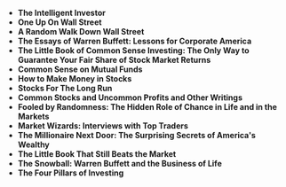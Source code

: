 <ul>
 <li><b><a target="_blank" href="https://github.com/manjunath5496/Best-Investing-Books/blob/master/inv(1).pdf" style="text-decoration:none;"> The Intelligent Investor</a></b></li>
  
<li><b><a target="_blank" href="https://github.com/manjunath5496/Best-Investing-Books/blob/master/inv(2).pdf" style="text-decoration:none;">One Up On Wall Street</a></b></li>  
  
<li><b><a target="_blank" href="https://github.com/manjunath5496/Best-Investing-Books/blob/master/inv(3).pdf" style="text-decoration:none;">A Random Walk Down Wall Street </a></b></li>
                               
 <li><b><a target="_blank" href="https://github.com/manjunath5496/Best-Investing-Books/blob/master/inv(4).pdf" style="text-decoration:none;">The Essays of Warren Buffett: Lessons for Corporate America </a></b></li>                              
<li><b><a target="_blank" href="https://github.com/manjunath5496/Best-Investing-Books/blob/master/inv(5).pdf" style="text-decoration:none;">The Little Book of Common Sense Investing: The Only Way to Guarantee Your Fair Share of Stock Market Returns</a></b></li>
                                <li><b><a target="_blank" href="https://github.com/manjunath5496/Best-Investing-Books/blob/master/inv(6).pdf" style="text-decoration:none;">Common Sense on Mutual Funds </a></b></li>
                <li><b><a target="_blank" href="https://github.com/manjunath5496/Best-Investing-Books/blob/master/inv(7).pdf" style="text-decoration:none;">How to Make Money in Stocks</a></b></li>                                
                                
<li><b><a target="_blank" href="https://github.com/manjunath5496/Best-Investing-Books/blob/master/inv(8).pdf" style="text-decoration:none;">Stocks For The Long Run</a></b></li>

<li><b><a target="_blank" href="https://github.com/manjunath5496/Best-Investing-Books/blob/master/inv(9).pdf" style="text-decoration:none;">Common Stocks and Uncommon Profits and Other Writings </a></b></li>

<li><b><a target="_blank" href="https://github.com/manjunath5496/Best-Investing-Books/blob/master/inv(10).pdf" style="text-decoration:none;">Fooled by Randomness: The Hidden Role of Chance in Life and in the Markets </a></b></li>

<li><b><a target="_blank" href="https://github.com/manjunath5496/Best-Investing-Books/blob/master/inv(11).pdf" style="text-decoration:none;">Market Wizards: Interviews with Top Traders </a></b></li>

<li><b><a target="_blank" href="https://github.com/manjunath5496/Best-Investing-Books/blob/master/inv(12).pdf" style="text-decoration:none;">The Millionaire Next Door: The Surprising Secrets of America's Wealthy</a></b></li>

<li><b><a target="_blank" href="https://github.com/manjunath5496/Best-Investing-Books/blob/master/inv(13).pdf" style="text-decoration:none;">The Little Book That Still Beats the Market </a></b></li>

<li><b><a target="_blank" href="https://github.com/manjunath5496/Best-Investing-Books/blob/master/inv(14).pdf" style="text-decoration:none;">The Snowball: Warren Buffett and the Business of Life </a></b></li>

<li><b><a target="_blank" href="https://github.com/manjunath5496/Best-Investing-Books/blob/master/inv(15).pdf" style="text-decoration:none;">The Four Pillars of Investing</a></b></li>





</ul>
